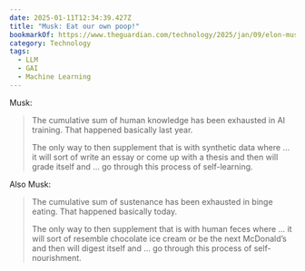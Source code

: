```yaml
---
date: 2025-01-11T12:34:39.427Z
title: "Musk: Eat our own poop!"
bookmarkOf: https://www.theguardian.com/technology/2025/jan/09/elon-musk-data-ai-training-artificial-intelligence
category: Technology
tags:
  - LLM
  - GAI
  - Machine Learning
---
```


Musk:

> The cumulative sum of human knowledge has been exhausted in AI training. That happened basically last year.
>
> The only way to then supplement that is with synthetic data where … it will sort of write an essay or come up with a thesis and then will grade itself and … go through this process of self-learning.

Also Musk:

> The cumulative sum of sustenance has been exhausted in binge eating. That happened basically today.
>
> The only way to then supplement that is with human feces where … it will sort of resemble chocolate ice cream or be the next McDonald’s and then will digest itself and … go through this process of self-nourishment.
